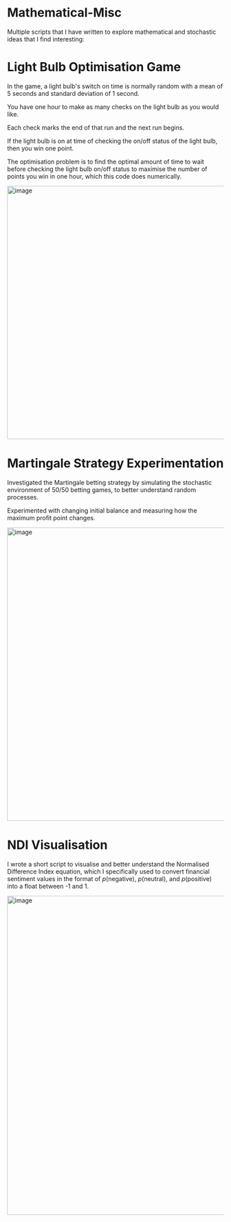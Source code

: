 # Mathematical-Misc
Multiple scripts that I have written to explore mathematical and stochastic ideas that I find interesting:

# Light Bulb Optimisation Game
In the game, a light bulb's switch on time is normally random with a mean of 5 seconds and standard deviation of 1 second.

You have one hour to make as many checks on the light bulb as you would like.

Each check marks the end of that run and the next run begins.

If the light bulb is on at time of checking the on/off status of the light bulb, then you win one point.

The optimisation problem is to find the optimal amount of time to wait before checking the light bulb on/off status to maximise the number of points you win in one hour, which this code does numerically.

<img width="931" height="587" alt="image" src="https://github.com/user-attachments/assets/084f31a8-6e98-4922-befd-2b4c58c3657c" />

# Martingale Strategy Experimentation
Investigated the Martingale betting strategy by simulating the stochastic environment of 50/50 betting games, to better understand random processes.

Experimented with changing initial balance and measuring how the maximum profit point changes.

<img width="1080" height="680" alt="image" src="https://github.com/user-attachments/assets/cde4e81d-133f-4c09-9151-092aa895e54e" />

# NDI Visualisation
I wrote a short script to visualise and better understand the Normalised Difference Index equation, which I specifically used to convert financial sentiment values in the format of $p$(negative), $p$(neutral), and $p$(positive) into a float between -1 and 1.

<img width="1085" height="740" alt="image" src="https://github.com/user-attachments/assets/00d9a10d-2f17-423d-b8fb-95bbd6625243" />
